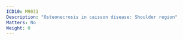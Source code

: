 ```yaml
---
ICD10: M9031
Description: "Osteonecrosis in caisson disease: Shoulder region"
Matters: No
Weight: 0
---
```

